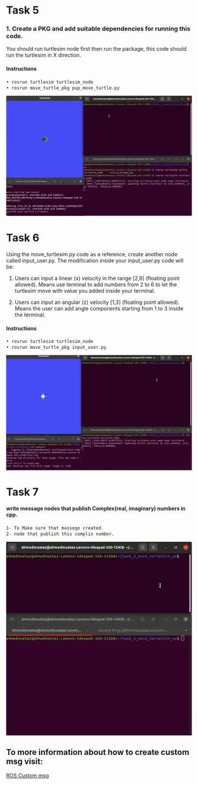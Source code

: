 # Task 5
### 1. Create a PKG and add suitable dependencies for running this code. 
You should run turtlesim node first then run the package, this code should run the turtlesim in X direction.
#### Instructions
    • rosrun turtlesim turtlesim_node
    • rosrun move_turtle_pkg pup_move_turtle.py

![Task 1 move turtlesim in x direction](https://github.com/Ahmed-M0ataz/Robotics-Course/blob/main/task_2_move_turtle/move_turtlesim_hit_wall.gif)

# Task 6

Using the move_turtlesim.py code as a reference, create another node called input_user.py. The modification inside your input_user.py code will be:

1. Users can input a linear (x) velocity in the range [2,6] (floating point allowed). Means use terminal to add numbers from 2 to 6 to let the turtlesim move with value you added inside your terminal. 

2. Users can input an angular (z) velocity [1,3] (floating point allowed). Means the user can add angle components starting from 1 to 3 inside the terminal.

#### Instructions
    • rosrun turtlesim turtlesim_node
    • rosrun move_turtle_pkg input_user.py 

![Task 2 input user to move turtlesim in linear x and anguler z direction](https://github.com/Ahmed-M0ataz/Robotics-Course/blob/main/task_2_move_turtle/input_user_move_turtle.gif)

# Task 7
#### write message nodes that publish Complex(real, imaginary) numbers in cpp.
    1- To Make sure that massege created.
    2- node that publish this complix number.
![task to create custom msg](https://github.com/Ahmed-M0ataz/Robotics-Course/blob/main/task_2_move_turtle/custom_msg.gif)

## To more information about how to create custom msg visit:
[ROS Custom msg](http://wiki.ros.org/ROS/Tutorials/CreatingMsgAndSrv "Visit official wibsite")

  